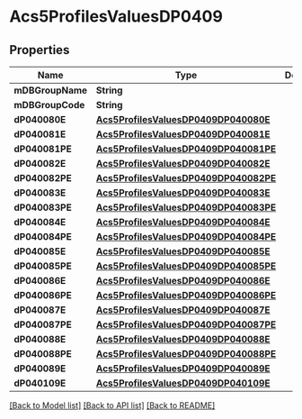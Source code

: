 # Acs5ProfilesValuesDP0409

## Properties
Name | Type | Description | Notes
------------ | ------------- | ------------- | -------------
**mDBGroupName** | **String** |  | 
**mDBGroupCode** | **String** |  | 
**dP040080E** | [**Acs5ProfilesValuesDP0409DP040080E**](Acs5ProfilesValuesDP0409DP040080E.md) |  | 
**dP040081E** | [**Acs5ProfilesValuesDP0409DP040081E**](Acs5ProfilesValuesDP0409DP040081E.md) |  | 
**dP040081PE** | [**Acs5ProfilesValuesDP0409DP040081PE**](Acs5ProfilesValuesDP0409DP040081PE.md) |  | 
**dP040082E** | [**Acs5ProfilesValuesDP0409DP040082E**](Acs5ProfilesValuesDP0409DP040082E.md) |  | 
**dP040082PE** | [**Acs5ProfilesValuesDP0409DP040082PE**](Acs5ProfilesValuesDP0409DP040082PE.md) |  | 
**dP040083E** | [**Acs5ProfilesValuesDP0409DP040083E**](Acs5ProfilesValuesDP0409DP040083E.md) |  | 
**dP040083PE** | [**Acs5ProfilesValuesDP0409DP040083PE**](Acs5ProfilesValuesDP0409DP040083PE.md) |  | 
**dP040084E** | [**Acs5ProfilesValuesDP0409DP040084E**](Acs5ProfilesValuesDP0409DP040084E.md) |  | 
**dP040084PE** | [**Acs5ProfilesValuesDP0409DP040084PE**](Acs5ProfilesValuesDP0409DP040084PE.md) |  | 
**dP040085E** | [**Acs5ProfilesValuesDP0409DP040085E**](Acs5ProfilesValuesDP0409DP040085E.md) |  | 
**dP040085PE** | [**Acs5ProfilesValuesDP0409DP040085PE**](Acs5ProfilesValuesDP0409DP040085PE.md) |  | 
**dP040086E** | [**Acs5ProfilesValuesDP0409DP040086E**](Acs5ProfilesValuesDP0409DP040086E.md) |  | 
**dP040086PE** | [**Acs5ProfilesValuesDP0409DP040086PE**](Acs5ProfilesValuesDP0409DP040086PE.md) |  | 
**dP040087E** | [**Acs5ProfilesValuesDP0409DP040087E**](Acs5ProfilesValuesDP0409DP040087E.md) |  | 
**dP040087PE** | [**Acs5ProfilesValuesDP0409DP040087PE**](Acs5ProfilesValuesDP0409DP040087PE.md) |  | 
**dP040088E** | [**Acs5ProfilesValuesDP0409DP040088E**](Acs5ProfilesValuesDP0409DP040088E.md) |  | 
**dP040088PE** | [**Acs5ProfilesValuesDP0409DP040088PE**](Acs5ProfilesValuesDP0409DP040088PE.md) |  | 
**dP040089E** | [**Acs5ProfilesValuesDP0409DP040089E**](Acs5ProfilesValuesDP0409DP040089E.md) |  | 
**dP040109E** | [**Acs5ProfilesValuesDP0409DP040109E**](Acs5ProfilesValuesDP0409DP040109E.md) |  | 

[[Back to Model list]](../README.md#documentation-for-models) [[Back to API list]](../README.md#documentation-for-api-endpoints) [[Back to README]](../README.md)


